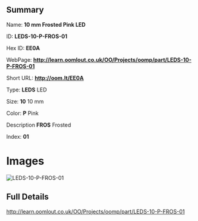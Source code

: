 

## Summary
 
Name: __10 mm Frosted Pink LED__

ID: __LEDS-10-P-FROS-01__

Hex ID: __EE0A__

WebPage: __http://learn.oomlout.co.uk/OO/Projects/oomp/part/LEDS-10-P-FROS-01__

Short URL: __http://oom.lt/EE0A__


Type: __LEDS__ LED 

Size: __10__ 10 mm 

Color: __P__ Pink 

Description __FROS__ Frosted 

Index: __01__


 # Images
![LEDS-10-P-FROS-01](http://oomlout.com/oomp-gen/parts/LEDS-10-P-FROS-01/LEDS-10-P-FROS-01_420.jpg)



 ## Full Details

 http://learn.oomlout.co.uk/OO/Projects/oomp/part/LEDS-10-P-FROS-01














